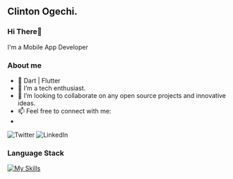 ## Clinton Ogechi. 

### Hi There👋 

I'm a Mobile App Developer

### About me  

- 🔭 Dart | Flutter
- 🌱 I’m a tech enthusiast.
- 👯 I’m looking to collaborate on any open source projects and innovative ideas.
- 📫 Feel free to connect with me:
- 
![Twitter](https://img.shields.io/badge/Twitter-%231DA1F2.svg?style=for-the-badge&logo=Twitter&logoColor=white) ![LinkedIn](https://img.shields.io/badge/linkedin-%230077B5.svg?style=for-the-badge&logo=linkedin&logoColor=white)

### Language Stack

[![My Skills](https://skillicons.dev/icons?i=dart,flutter,firebase,git,github,linux,bash,html,css,bootstrap,aws)](https://skillicons.dev)


